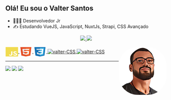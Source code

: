 ## Olá! Eu sou o Valter Santos 

- 🧑🏿‍💻 Desenvolvedor Jr 
- ✍️ Estudando VueJS, JavaScript, NuxtJs, Strapi, CSS Avançado

<div align="center">
  <a href="https://github.com/Valtersystem">
  <img height="180em" src="https://github-readme-stats.vercel.app/api?username=Valtersystem&show_icons=true&theme=radical&include_all_commits=true&count_private=true"/>
  <img height="180em" src="https://github-readme-stats.vercel.app/api/top-langs/?username=Valtersystem&layout=compact&langs_count=7&theme=radical"/>
</div>
  
 <div style="display: inline_block"><br>
  <img align="center" alt="valter-Js" height="30" width="40" src="https://raw.githubusercontent.com/devicons/devicon/master/icons/javascript/javascript-plain.svg">
  <img align="center" alt="Valter-HTML" height="30" width="40" src="https://raw.githubusercontent.com/devicons/devicon/master/icons/html5/html5-original.svg">
  <img align="center" alt="valter-CSS" height="30" width="40" src="https://raw.githubusercontent.com/devicons/devicon/master/icons/css3/css3-original.svg">
  <img align="center" alt="valter-CSS" height="30" width="40" src="https://cdn.jsdelivr.net/gh/devicons/devicon/icons/vuejs/vuejs-original.svg">
  <img align="center" alt="valter-CSS" height="30" width="40" src="https://cdn.jsdelivr.net/gh/devicons/devicon/icons/nuxtjs/nuxtjs-original.svg">
   
  <img align="right" alt="Valter-pic" height="150" style="border-radius:40%;" src="https://github.com/Valtersystem/Valtersystem/blob/main/images/preview.png?raw=true">
</div>

 <hr>
  
<div> 
  <a href="https://www.youtube.com/channel/UCAKFd5vIHEIaAfLkFORgpVg" target="_blank"><img src="https://img.shields.io/badge/YouTube-FF0000?style=for-the-badge&logo=youtube&logoColor=white" target="_blank"></a>
  <a href="https://www.instagram.com/dev_system/" target="_blank"><img src="https://img.shields.io/badge/-Instagram-%23E4405F?style=for-the-badge&logo=instagram&logoColor=white" target="_blank"></a>
  <a href="https://www.linkedin.com/in/valterantonio/" target="_blank"><img src="https://img.shields.io/badge/-LinkedIn-%230077B5?style=for-the-badge&logo=linkedin&logoColor=white" target="_blank"></a> 
 
</div>
